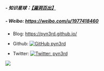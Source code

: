 
##### - 知识星球：[【漏洞百出】](https://wx.zsxq.com/dweb2/index/group/88858555558242)
##### - Weibo: https://weibo.com/u/1977418460
- Blog: https://pyn3rd.github.io/


- Github: [![GitHub pyn3rd](https://img.shields.io/github/followers/pyn3rd?label=follow%20github&style=flat-square)](https://github.com/pyn3rd)
- Twitter: [![Twitter: pyn3rd](https://img.shields.io/twitter/follow/pyn3rd?style=flat-square)](https://twitter.com/pyn3rd)



![](https://github-readme-stats.vercel.app/api?username=pyn3rd&theme=dark)


